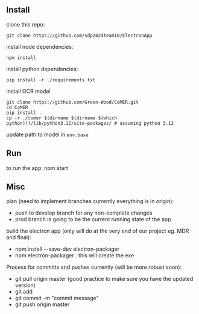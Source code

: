 ## Install

clone this repo:
```
git clone https://github.com/sdp2024team10/ElectronApp
```

install node dependencies:
```
npm install
```

install python dependencies:
```
pip install -r ./requirements.txt
```

install OCR model
```
git clone https://github.com/Green-Wood/CoMER.git
cd CoMER
pip install .
cp -r ./comer $(dirname $(dirname $(which python)))/lib/python3.12/site-packages/ # assuming python 3.12
```

update path to model in `env.base`

## Run

to run the app:
npm start

## Misc

plan (need to implement branches currently everything is in origin):
- push to develop branch for any non-complete changes
- prod branch is going to be the current running state of the app

build the electron app (only will do at the very end of our project eg. MDR and final):
- npm install --save-dev electron-packager
- npm electron-packager . <app name>
this will create the exe

Process for committs and pushes currently (will be more robust soon):
- git pull origin master (good practice to make sure you have the updated version)
- git add <file>
- git commit -m "commit message"
- git push origin master
